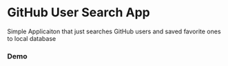 # GitHub User Search App
Simple Applicaiton that just searches GitHub users and saved favorite ones to local database

### Demo
